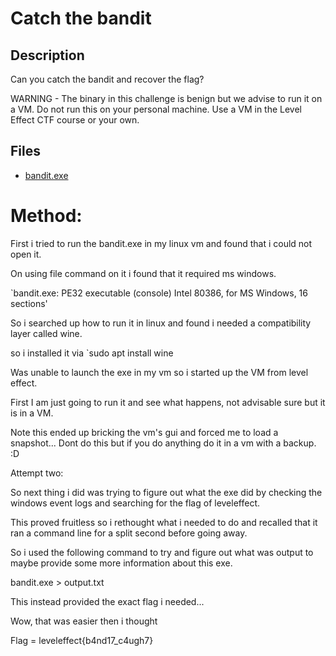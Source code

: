 # Catch the bandit

## Description

Can you catch the bandit and recover the flag?

WARNING - The binary in this challenge is benign but we advise to run it on a VM. Do not run this on your personal machine. Use a VM in the Level Effect CTF course or your own. 

## Files

* [bandit.exe](files/bandit.exe)

# Method:

First i tried to run the bandit.exe in my linux vm and found that i could not open it.

On using file command on it i found that it required ms windows.

`bandit.exe: PE32 executable (console) Intel 80386, for MS Windows, 16 sections'

So i searched up how to run it in linux and found i needed a compatibility layer called wine.

so i installed it via `sudo apt install wine

Was unable to launch the exe in my vm so i started up the VM from level effect.

First I am just going to run it and see what happens, not advisable sure but it is in a VM.

Note this ended up bricking the vm's gui and forced me to load a snapshot...
Dont do this but if you do anything do it in a vm with a backup. :D

Attempt two:

So next thing i did was trying to figure out what the exe did by checking the windows event logs and searching for the flag of leveleffect.

This proved fruitless so i rethought what i needed to do and recalled that it ran a command line for a split second before going away.

So i used the following command to try and figure out what was output to maybe provide some more information about this exe.

bandit.exe > output.txt

This instead provided the exact flag i needed...

Wow, that was easier then i thought

Flag = leveleffect{b4nd17_c4ugh7}


